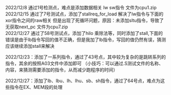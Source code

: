 2022/12/8 通过1号检测点，难点是添加数据相关 lw sw指令 文件为cpu1.zip  
2022/12/15 通过了7号测试点，添加了stallreq_for_load 解决了lw指令与下面的xor指令之间的raw相关
           但是出现了死循环问题，原因：未添加sltu指令，导致了无获取next_pc 文件为cpu7.zip  
2022/12/27 通过了58号测试点，添加了hilo 乘除法等，同时添加了stall,下面的错误是由于lb指令写回的值不正确，但是我加了lb指令，写回的值仍然有误，猜测应该继续添加stall来解决 
 
 
 
2022/12/23：添加了一系列指令，通过了43号点，其中较为复杂的是跳转系列的指令，其余的按照A03文件中添加即可
（小技巧：可以通过.S测试文件的名称、内容，来猜测需要添加的指令，从而减少跑程序的时间）

2022/12/27：添加了lb、lbu、lh、lhu、sb、sh指令，通过了64号点，难点为这些指令在EX、MEM段的处理
